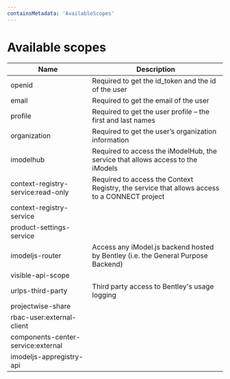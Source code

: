 ```yaml
---
containsMetadata: 'AvailableScopes'
---
```



# Available scopes

| Name                     | Description                                                                                  |
|--------------------------|----------------------------------------------------------------------------------------------|
| openid                   | Required to get the id_token and the id of the user                                          |
| email                    | Required to get the email of the user                                                        |
| profile                  | Required to get the user profile – the first and last names                                  |
| organization             | Required to get the user’s organization information                                          |
| imodelhub                | Required to access the iModelHub, the service that allows access to the iModels              |
| context-registry-service:read-only | Required to access the Context Registry, the service that allows access to a CONNECT project |
| context-registry-service |                                                                                              |
| product-settings-service |                                                                                              |
| imodeljs-router          | Access any iModel.js backend hosted by Bentley (i.e. the General Purpose Backend)            |
| visible-api-scope        |                                                                                              |
| urlps-third-party        | Third party access to Bentley's usage logging                                                |
| projectwise-share        |                                                                                              |
| rbac-user:external-client |                                                                                             |
| components-center-service:external |                                                                                    |
| imodeljs-appregistry-api |                                                                                              |
